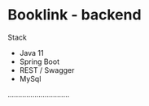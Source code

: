 # Booklink - backend

Stack
- Java 11
- Spring Boot
- REST / Swagger
- MySql

..............................